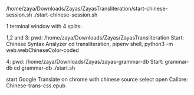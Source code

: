 /home/zaya/Downloads/Zayas/ZayasTransliteration/start-chinese-session.sh
./start-chinese-session.sh

1 terminal window with 4 splits:

1,2 and 3:
pwd: /home/zaya/Downloads/Zayas/ZayasTransliteration
Start: Chinese Syntax Analyzer
cd transliteration, pipenv shell, python3 -m web.webChineseColor-coded

4:
pwd: /home/zaya/Downloads/Zayas/zayas-grammar-db
Start: grammar-db
cd grammar-db
./start.sh

start Google Translate on chrome with chinese source select
open Calibre: Chinese-trans-css.epub
